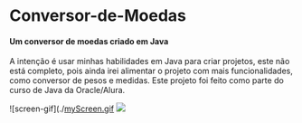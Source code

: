 # Conversor-de-Moedas
#### Um conversor de moedas criado em Java

A intenção é usar minhas habilidades em Java para criar projetos, este não está completo, pois ainda irei alimentar o projeto com mais funcionalidades, como conversor de pesos e medidas.
Este projeto foi feito como parte do curso de Java da Oracle/Alura.

![screen-gif](./[myScreen.gif](https://imgur.com/a/TmaUeND)
![](https://github.com/Ozymandias09/Conversor-de-Moedas/https://imgur.com/a/TmaUeND)


